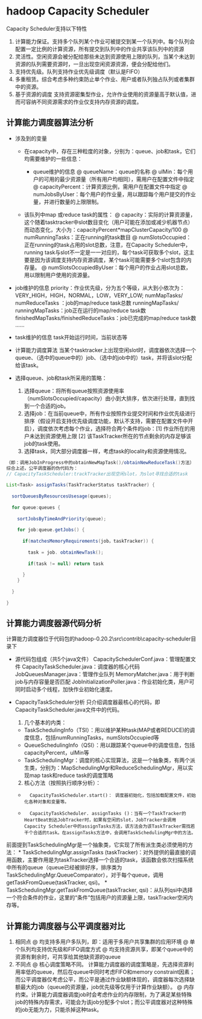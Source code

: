 # hadoop Capacity Scheduler

Capacity Scheduler支持以下特性
  1.	计算能力保证。支持多个队列某个作业可被提交到某一个队列中。每个队列会配置一定比例的计算资源，所有提交到队列中的作业共享该队列中的资源
  2.	灵活性。空闲资源会被分配给那些未达到资源使用上限的队列，当某个未达到资源的队列需要资源时，一旦出现空闲资源资源，便会分配给他们。
  3.  支持优先级。队列支持作业优先级调度（默认是FIFO）
  4. 	多重租赁。综合考虑多种约束防止单个作业、用户或者队列独占队列或者集群中的资源。
  5.	基于资源的调度 支持资源密集型作业，允许作业使用的资源量高于默认值，进而可容纳不同资源需求的作业仅支持内存资源的调度。
 
## 计算能力调度器算法分析
* 涉及到的变量
  * 在capacity中，存在三种粒度的对象，分别为：queue、job和task，它们均需要维护的一些信息：
    * queue维护的信息
@ queueName：queue的名称
@ ulMin：每个用户的可用的最少资源量（所有用户均相同），需用户在配置文件中指定
@ capacityPercent：计算资源比例，需用户在配置文件中指定
@ numJobsByUser：每个用户的作业量，用以跟踪每个用户提交的作业量，并进行数量的上限限制。

  * 该队列中map 或reduce task的属性：
@ capacity：实际的计算资源量，这个随着tasktracker中slot数目变化（用户可能在添加或减少机器节点）而动态变化，大小为：capacityPercent*mapClusterCapacity/100
@ numRunningTasks：正在running的task数目
@ numSlotsOccupied：正在running的task占用的slot总数，注意，在Capacity Scheduler中，running task与slot不一定是一一对应的，每个task可获取多个slot，这主要是因为该调度支持内存资源调度，某个task可能需要多个slot包含的内存量。
@ numSlotsOccupiedByUser：每个用户的作业占用slot总数，用以限制用户使用的资源量。

* job维护的信息
priority：作业优先级，分为五个等级，从大到小依次为：VERY_HIGH，HIGH，NORMAL，LOW，VERY_LOW;
numMapTasks/ numReduceTasks ：job的map/reduce task总数
runningMapTasks/ runningMapTasks：job正在运行的map/reduce task数
finishedMapTasks/finishedReduceTasks：job已完成的map/reduce task数
……
* 	task维护的信息
task开始运行时间，当前状态等


* 计算能力调度算法
当某个tasktracker上出现空闲slot时，调度器依次选择一个queue、（选中的queue中的）job、（选中的job中的）task，并将该slot分配给该task。

* 选择queue、job和task所采用的策略：
  1. 	选择queue：将所有queue按照资源使用率（numSlotsOccupied/capacity）由小到大排序，依次进行处理，直到找到一个合适的job。
  2.	选择job：在当前queue中，所有作业按照作业提交时间和作业优先级进行排序（假设开启支持优先级调度功能，默认不支持，需要在配置文件中开启），调度依次考虑每个作业，选择符合两个条件的job：[1] 作业所在的用户未达到资源使用上限 [2] 该TaskTracker所在的节点剩余的内存足够该job的task使用。
  3.	选择task，同大部分调度器一样，考虑task的locality和资源使用情况。

```java
（即：调用JobInProgress中的obtainNewMapTask()/obtainNewReduceTask()方法）
综合上述，公平调度器的伪代码为：
// CapacityTaskScheduler:trackTracker出现空闲slot，为slot寻找合适的task
 
List<Task> assignTasks(TaskTrackerStatus taskTracker) {
 
  sortQueuesByResourcesUsesage(queues);
 
  for queue:queues {
 
    sortJobsByTimeAndPriority(queue);
 
    for job:queue.getJobs() {
 
      if(matchesMemoryRequirements(job，taskTracker)) {
 
        task = job. obtainNewTask();
 
        if(task != null) return task
 
      }
    }
 
  }
 
}

```

## 计算能力调度器源代码分析
计算能力调度器位于代码包的hadoop-0.20.2\src\contrib\capacity-scheduler目录下

* 源代码包组成（共5个java文件）
CapacitySchedulerConf.java：管理配置文件
CapacityTaskScheduler.java：调度器的核心代码
JobQueuesManager.java：管理作业队列
MemoryMatcher.java：用于判断job与内存容量是否匹配
JobInitializationPoller.java：作业初始化类，用户可同时启动多个线程，加快作业初始化速度。

* CapacityTaskScheduler分析
只介绍调度器最核心的代码，即CapacityTaskScheduler.java文件中的代码。
  1.	几个基本的内类：
    *	TaskSchedulingInfo（TSI）：用以维护某种task(MAP或者REDUCE)的调度信息，包括numRunningTasks，numSlotsOccupied等
    *	QueueSchedulingInfo（QSI）：用以跟踪某个queue中的调度信息，包括capacityPercent，ulMin等
    *	TaskSchedulingMgr：调度的核心实现算法，这是一个抽象类，有两个派生类，分别为：MapSchedulingMgr和ReduceSchedulingMgr，用以实现map task和reduce task的调度策略

  2.	核心方法（按照执行顺序分析）：
    *		CapacityTaskScheduler.start()： 调度器初始化，包括加载配置文件，初始化各种对象和变量等。
    *		CapacityTaskScheduler. assignTasks ()：当有一个TaskTracker的HeartBeat到达JobTracker时，如果有空闲的slot，JobTracker会调用Capacity Scheduler中的assignTasks方法，该方法会为该TaskTracker需找若干个合适的task。在assignTasks方法中，会调用TaskSchedulingMgr中的方法。
前面提到TaskSchedulingMgr是一个抽象类，它实现了所有派生类必须使用的方法：
    *	 TaskSchedulingMgr.assignTasks (taskTracker)：对外提供的最直接的调用函数，主要作用是为taskTracker选择一个合适的task，该函数会依次扫描系统中所有的queue（queue已经被排好序，排序类为TaskSchedulingMgr.QueueComparator），对于每个queue，调用getTaskFromQueue(taskTracker, qsi)。
    *	 TaskSchedulingMgr.getTaskFromQueue(taskTracker, qsi)：从队列qsi中选择一个符合条件的作业，这里的“条件”包括用户的资源量上限，taskTracker空闲内存等。
    
    
## 	计算能力调度器与公平调度器对比

1.	相同点
  @ 均支持多用户多队列，即：适用于多用户共享集群的应用环境
  @ 单个队列均支持优先级和FIFO调度方式
  @ 均支持资源共享，即某个queue中的资源有剩余时，可共享给其他缺资源的queue
2. 不同点
  @ 核心调度策略不同。 计算能力调度器的调度策略是，先选择资源利用率低的queue，然后在queue中同时考虑FIFO和memory constraint因素；而公平调度器仅考虑公平，而公平是通过作业缺额体现的，调度器每次选择缺额最大的job（queue的资源量，job优先级等仅用于计算作业缺额）。
  @ 内存约束。计算能力调度器调度job时会考虑作业的内存限制，为了满足某些特殊job的特殊内存需求，可能会为该job分配多个slot；而公平调度器对这种特殊的job无能为力，只能杀掉这种task。
